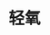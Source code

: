 ---
description: 动画挺弦，内容也配的上。名至实归。
layout: post
results:
- artistId: 1120580251
  version: '1.2'
  primaryGenreName: News
  genreIds:
  - '6009'
  - '6006'
  artworkUrl60: http://is5.mzstatic.com/image/thumb/Purple71/v4/e4/e0/24/e4e024ca-4ae8-b24d-747e-009d8e894fb4/source/60x60bb.jpg
  userRatingCountForCurrentVersion: 1
  minimumOsVersion: '9.0'
  appletvScreenshotUrls: &a []
  sellerName: yongyou huang
  supportedDevices:
  - iPad2Wifi
  - iPad23G
  - iPhone4S
  - iPadThirdGen
  - iPadThirdGen4G
  - iPhone5
  - iPodTouchFifthGen
  - iPadFourthGen
  - iPadFourthGen4G
  - iPadMini
  - iPadMini4G
  - iPhone5c
  - iPhone5s
  - iPhone6
  - iPhone6Plus
  - iPodTouchSixthGen
  genres:
  - 新闻
  - 参考
  currentVersionReleaseDate: '2016-09-22T03:50:40Z'
  trackName: 轻氧
  isVppDeviceBasedLicensingEnabled: true
  description: '『轻氧』是凹凸实验室(aotu.io)出品的一款UX资讯APP。


    阅读是维持精神呼吸的『氧』气，而『轻』意味着我们苛刻追求内容之质量。


    在『轻氧』里你可以随时把握国内外知名互联网公司的交互、设计、前端以及开发等资讯动态信息。'
  price: 0
  trackId: 1135769608
  releaseDate: '2016-09-02T22:21:35Z'
  advisories: *a
  screenshotUrls:
  - http://a2.mzstatic.com/us/r30/Purple71/v4/06/6c/32/066c32df-eb1e-d58f-c045-8b295e8c55fa/screen696x696.jpeg
  - http://a4.mzstatic.com/us/r30/Purple62/v4/3c/17/9b/3c179bb7-d422-b685-43dd-df912e99a8c0/screen696x696.jpeg
  - http://a1.mzstatic.com/us/r30/Purple71/v4/6a/66/69/6a6669c9-c510-7b38-2df2-54e03e40f053/screen696x696.jpeg
  - http://a5.mzstatic.com/us/r30/Purple71/v4/8a/db/dd/8adbdda8-09f1-88b8-572d-bb7593ecabbc/screen696x696.jpeg
  - http://a5.mzstatic.com/us/r30/Purple62/v4/d3/e2/cd/d3e2cd1f-0381-4fcf-edd4-e1a2219545c2/screen696x696.jpeg
  artistViewUrl: https://itunes.apple.com/cn/developer/yongyou-huang/id1120580251?uo=4
  primaryGenreId: 6009
  averageUserRatingForCurrentVersion: 5
  kind: software
  fileSizeBytes: '24941568'
  bundleId: com.Aurora.www
  trackContentRating: 4+
  releaseNotes: '1.添加消息通知记录，不再错过精彩资讯

    2.优化UI，完善界面细节

    3.优化用户体验'
  trackCensoredName: 轻氧
  contentAdvisoryRating: 4+
  isGameCenterEnabled: false
  artistName: yongyou huang
  languageCodesISO2A:
  - EN
  - ZH
  features: *a
  wrapperType: software
  artworkUrl512: http://is5.mzstatic.com/image/thumb/Purple71/v4/e4/e0/24/e4e024ca-4ae8-b24d-747e-009d8e894fb4/source/512x512bb.jpg
  artworkUrl100: http://is5.mzstatic.com/image/thumb/Purple71/v4/e4/e0/24/e4e024ca-4ae8-b24d-747e-009d8e894fb4/source/100x100bb.jpg
  trackViewUrl: https://geo.itunes.apple.com/cn/app/qing-yang/id1135769608?mt=8&uo=4
  formattedPrice: 免费
  currency: CNY
  ipadScreenshotUrls: *a
category: 新闻
tags: tag1
resultCount: 1
title: 轻氧

---